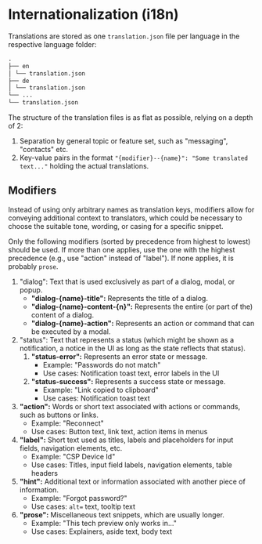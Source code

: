 # Internationalization (i18n)

Translations are stored as one `translation.json` file per language in the respective language folder:

```md
.
├── en
│ └── translation.json
├── de
│ └── translation.json
└── ...
└── translation.json
```

The structure of the translation files is as flat as possible, relying on a depth of 2:

1. Separation by general topic or feature set, such as "messaging", "contacts" etc.
2. Key-value pairs in the format `"{modifier}--{name}": "Some translated text..."` holding the actual translations.

## Modifiers

Instead of using only arbitrary names as translation keys, modifiers allow for conveying additional context to translators, which could be necessary to choose the suitable tone, wording, or casing for a specific snippet.

Only the following modifiers (sorted by precedence from highest to lowest) should be used. If more than one applies, use the one with the highest precedence (e.g., use "action" instead of "label"). If none applies, it is probably `prose`.

1. "dialog": Text that is used exclusively as part of a dialog, modal, or popup.
   - **"dialog-{name}-title":** Represents the title of a dialog.
   - **"dialog-{name}-content-{n}":** Represents the entire (or part of the) content of a dialog.
   - **"dialog-{name}-action":** Represents an action or command that can be executed by a modal.
2. "status": Text that represents a status (which might be shown as a notification, a notice in the UI as long as the state reflects that status).
   1. **"status-error":** Represents an error state or message.
      - Example: "Passwords do not match"
      - Use cases: Notification toast text, error labels in the UI
   2. **"status-success":** Represents a success state or message.
      - Example: "Link copied to clipboard"
      - Use cases: Notification toast text
3. **"action":** Words or short text associated with actions or commands, such as buttons or links.
   - Example: "Reconnect"
   - Use cases: Button text, link text, action items in menus
4. **"label":** Short text used as titles, labels and placeholders for input fields, navigation elements, etc.
   - Example: "CSP Device Id"
   - Use cases: Titles, input field labels, navigation elements, table headers
5. **"hint":** Additional text or information associated with another piece of information.
   - Example: "Forgot password?"
   - Use cases: `alt=` text, tooltip text
6. **"prose":** Miscellaneous text snippets, which are usually longer.
   - Example: "This tech preview only works in..."
   - Use cases: Explainers, aside text, body text
